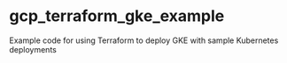 # gcp_terraform_gke_example
Example code for using Terraform to deploy GKE with sample Kubernetes deployments
